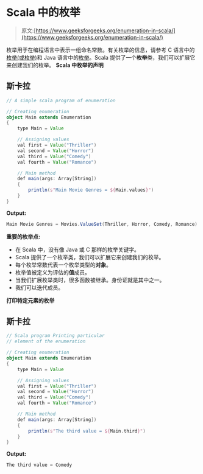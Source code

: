 # Scala 中的枚举

> 原文:[https://www.geeksforgeeks.org/enumeration-in-scala/](https://www.geeksforgeeks.org/enumeration-in-scala/)

枚举用于在编程语言中表示一组命名常数。有关枚举的信息，请参考 C 语言中的[枚举(或枚举)](https://www.geeksforgeeks.org/enumeration-enum-c/)和 Java 语言中的[枚举](https://www.geeksforgeeks.org/enum-in-java/)。Scala 提供了一个**枚举**类，我们可以扩展它来创建我们的枚举。
**Scala 中枚举的声明**

## 斯卡拉

```scala
// A simple scala program of enumeration

// Creating enumeration
object Main extends Enumeration
{
    type Main = Value

    // Assigning values
    val first = Value("Thriller")
    val second = Value("Horror")
    val third = Value("Comedy")
    val fourth = Value("Romance")

    // Main method
    def main(args: Array[String])
    {
        println(s"Main Movie Genres = ${Main.values}")
    }
}
```

**Output:** 

```scala
Main Movie Genres = Movies.ValueSet(Thriller, Horror, Comedy, Romance)
```

**重要的枚举点:**

*   在 Scala 中，没有像 Java 或 C 那样的枚举关键字。
*   Scala 提供了一个枚举类，我们可以扩展它来创建我们的枚举。
*   每个枚举常数代表一个枚举类型的**对象**。
*   枚举值被定义为评估的**值**成员。
*   当我们扩展枚举类时，很多函数被继承。身份证就是其中之一。
*   我们可以迭代成员。

**打印特定元素的枚举**

## 斯卡拉

```scala
// Scala program Printing particular
// element of the enumeration

// Creating enumeration
object Main extends Enumeration
{
    type Main = Value

    // Assigning values
    val first = Value("Thriller")
    val second = Value("Horror")
    val third = Value("Comedy")
    val fourth = Value("Romance")

    // Main method
    def main(args: Array[String])
    {
        println(s"The third value = ${Main.third}")
    }
}
```

**Output:** 

```scala
The third value = Comedy
```